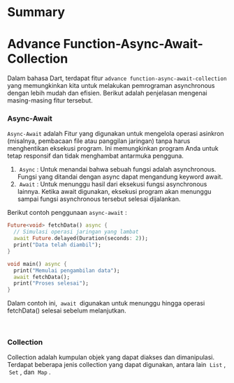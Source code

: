 # Summary 

# Advance Function-Async-Await-Collection

Dalam bahasa Dart, terdapat fitur `advance function-async-await-collection` yang memungkinkan kita untuk melakukan pemrograman asynchronous dengan lebih mudah dan efisien. Berikut adalah penjelasan mengenai masing-masing fitur tersebut.

### **Async-Await**
`Async-Await` adalah Fitur yang digunakan untuk mengelola operasi asinkron (misalnya, pembacaan file atau panggilan jaringan) tanpa harus menghentikan eksekusi program. Ini memungkinkan program Anda untuk tetap responsif dan tidak menghambat antarmuka pengguna.
1. &nbsp;`Async`&nbsp;: Untuk menandai bahwa sebuah fungsi adalah asynchronous. Fungsi yang ditandai dengan async dapat mengandung keyword await.
2. &nbsp;`Await`&nbsp;: Untuk menunggu hasil dari eksekusi fungsi asynchronous lainnya. Ketika await digunakan, eksekusi program akan menunggu sampai fungsi asynchronous tersebut selesai dijalankan.  

Berikut contoh penggunaan `async-await` :  
```dart
Future<void> fetchData() async {
  // Simulasi operasi jaringan yang lambat
  await Future.delayed(Duration(seconds: 2));
  print("Data telah diambil");
}

void main() async {
  print("Memulai pengambilan data");
  await fetchData();
  print("Proses selesai");
}

```
Dalam contoh ini, &nbsp;`await`&nbsp; digunakan untuk menunggu hingga operasi fetchData() selesai sebelum melanjutkan.

<br>

### **Collection**
Collection adalah kumpulan objek yang dapat diakses dan dimanipulasi. Terdapat beberapa jenis collection yang dapat digunakan, antara lain &nbsp;`List`&nbsp;, &nbsp;`Set`&nbsp;, dan &nbsp;`Map`&nbsp;.

